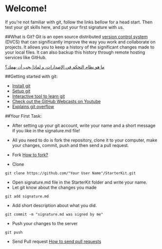 Welcome! 
==========
If you're not familiar with git, follow the links bellow for a head start. Then test your git skills here, and put your first signature with us.

##What is Git?
Git is an open source distributed [version control system](http://git-scm.com/book/en/v2/Getting-Started-About-Version-Control) (DVCS) that can significantly improve the way you work and collaborate on projects. It allows you to keep a history of the significant changes made to your local files. It can also backup this history through remote hosting services like GitHub. 

[ما هو نظام التحكم في الإصدارات، و لماذا يجب أن يهمك؟](http://motah.org.sa/ar/?q=node/126)
 
##Getting started with git:
- [Install git](http://git-scm.com/downloads)
- [Setup git](https://help.github.com/articles/set-up-git/)
- [Interactive tool to learn git](https://try.github.io)
- [Check out the GitHub Webcasts on Youtube](https://www.youtube.com/watch?v=FyfwLX4HAxM&list=PLg7s6cbtAD15G8lNyoaYDuKZSKyJrgwB-)
- [Explains git overflow](https://guides.github.com/introduction/flow/index.html)

##Your First Task:
- After setting up your git account, write your name and a short message if you like in the signature.md file!
- All you need to do is fork the repository, clone it to your computer, make your changes, commit, push and then send a pull request.


- Fork [How to fork?](http://www.youtube.com/watch?v=_jGUFpWYm60) 
- Clone
```
git clone https://github.com/"Your User Name"/StarterKit.git
```
- Open signature.md file in the StarterKit folder and write your name.
- Let git know about the changes you made
```
git add signature.md
```
- Add short description about what you did.
```
git commit -m "signature.md was signed by me"
```
- Push your changes to the server
```
git push
```
- Send Pull request [How to send pull requests](http://www.youtube.com/watch?v=FQsBmnZvBdc) 
